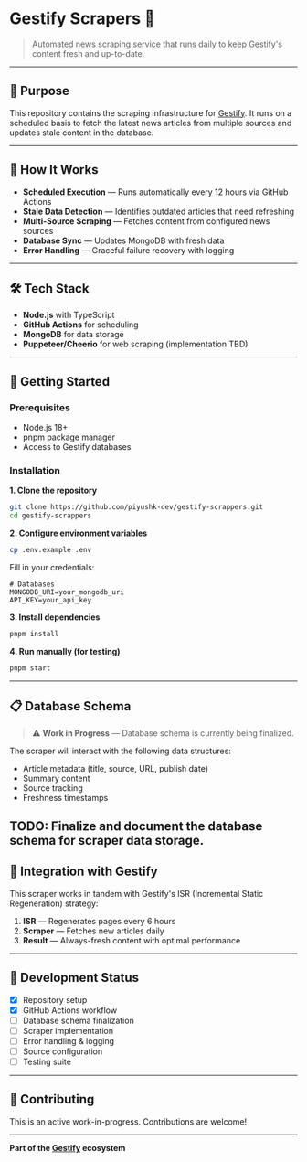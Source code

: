 # Gestify Scrapers 🤖

> Automated news scraping service that runs daily to keep Gestify's content fresh and up-to-date.

---

## 🎯 Purpose

This repository contains the scraping infrastructure for [Gestify](https://github.com/piyushk-dev/gestify). It runs on a scheduled basis to fetch the latest news articles from multiple sources and updates stale content in the database.

---

## 🔄 How It Works

- **Scheduled Execution** — Runs automatically every 12 hours via GitHub Actions
- **Stale Data Detection** — Identifies outdated articles that need refreshing
- **Multi-Source Scraping** — Fetches content from configured news sources
- **Database Sync** — Updates MongoDB with fresh data
- **Error Handling** — Graceful failure recovery with logging

---

## 🛠️ Tech Stack

- **Node.js** with TypeScript
- **GitHub Actions** for scheduling
- **MongoDB** for data storage
- **Puppeteer/Cheerio** for web scraping (implementation TBD)

---

## 🚀 Getting Started

### Prerequisites

- Node.js 18+
- pnpm package manager
- Access to Gestify databases

### Installation

**1. Clone the repository**

```bash
git clone https://github.com/piyushk-dev/gestify-scrappers.git
cd gestify-scrappers
```

**2. Configure environment variables**

```bash
cp .env.example .env
```

Fill in your credentials:

```env
# Databases
MONGODB_URI=your_mongodb_uri
API_KEY=your_api_key

```

**3. Install dependencies**

```bash
pnpm install
```

**4. Run manually (for testing)**

```bash
pnpm start
```

---

## 📋 Database Schema

> ⚠️ **Work in Progress** — Database schema is currently being finalized.

The scraper will interact with the following data structures:

- Article metadata (title, source, URL, publish date)
- Summary content
- Source tracking
- Freshness timestamps

TODO: Finalize and document the database schema for scraper data storage.
---

## 🤝 Integration with Gestify

This scraper works in tandem with Gestify's ISR (Incremental Static Regeneration) strategy:

1. **ISR** — Regenerates pages every 6 hours
2. **Scraper** — Fetches new articles daily
3. **Result** — Always-fresh content with optimal performance

---

## 📝 Development Status

- [x] Repository setup
- [x] GitHub Actions workflow
- [ ] Database schema finalization
- [ ] Scraper implementation
- [ ] Error handling & logging
- [ ] Source configuration
- [ ] Testing suite

---

## 🤝 Contributing

This is an active work-in-progress. Contributions are welcome!

---

**Part of the [Gestify](https://github.com/piyushk-dev/gestify) ecosystem**